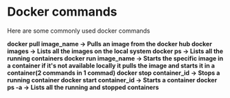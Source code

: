 # Docker commands

Here are some commonly used docker commands

**docker pull image_name -> Pulls an image from the docker hub
docker images -> Lists all the images on the local system
docker ps -> Lists all the running containers
docker run image_name -> Starts the specific image in a container if it's not available locally it pulls the image and starts it in a container(2 commands in 1 commad)
docker stop container_id -> Stops a running container
docker start container_id -> Starts a container 
docker ps -a -> Lists all the running and stopped containers**

